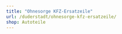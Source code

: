 ```yaml
---
title: "Ohnesorge KFZ-Ersatzeile"
url: /duderstadt/ohnesorge-kfz-ersatzeile/
shop: Autoteile
---
```

